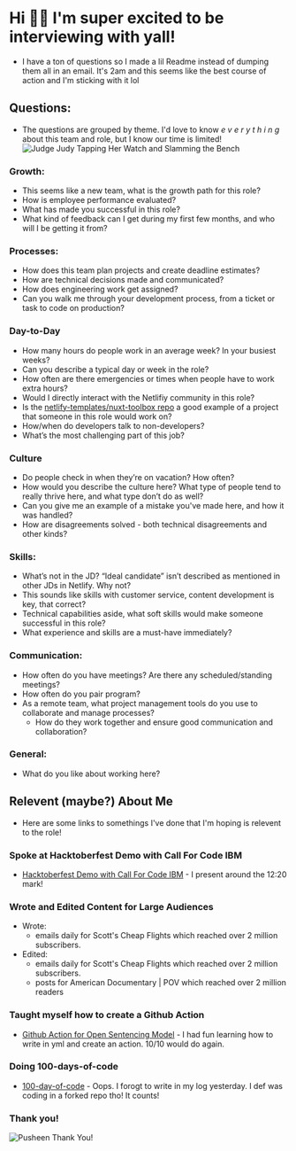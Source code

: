 # Hi 👋🏾 I'm super excited to be interviewing with yall!
- I have a ton of questions so I made a lil Readme instead of dumping them all in an email. It's 2am and this seems like the best course of action and I'm sticking with it lol

## Questions:
- The questions are grouped by theme. I'd love to know _e v e r y t h i n g_ about this team and role, but I know our time is limited!
![Judge Judy Tapping Her Watch and Slamming the Bench](https://media.giphy.com/media/JzOyy8vKMCwvK/giphy.gif)


### Growth:
- This seems like a new team, what is the growth path for this role?
- How is employee performance evaluated?
- What has made you successful in this role?
- What kind of feedback can I get during my first few months, and who will I be getting it from?
### Processes:
- How does this team plan projects and create deadline estimates?
- How are technical decisions made and communicated?
- How does engineering work get assigned?
- Can you walk me through your development process, from a ticket or task to code on production?
### Day-to-Day
- How many hours do people work in an average week? In your busiest weeks?
- Can you describe a typical day or week in the role?
- How often are there emergencies or times when people have to work extra hours?
- Would I directly interact with the Netlifiy community in this role?
- Is the [netlify-templates/nuxt-toolbox repo](https://github.com/netlify-templates/nuxt-toolbox) a good example of a project that someone in this role would work on?
- How/when do developers talk to non-developers?
- What’s the most challenging part of this job?
### Culture
- Do people check in when they’re on vacation? How often?
- How would you describe the culture here? What type of people tend to really thrive here, and what type don’t do as well?
- Can you give me an example of a mistake you've made here, and how it was handled?
- How are disagreements solved - both technical disagreements and other kinds?
### Skills:
- What’s not in the JD? “Ideal candidate” isn’t described as mentioned in other JDs in Netlify. Why not?
- This sounds like skills with customer service, content development is key, that correct?
- Technical capabilities aside, what soft skills would make someone successful in this role?
- What experience and skills are a must-have immediately?
### Communication:
- How often do you have meetings? Are there any scheduled/standing meetings?
- How often do you pair program?
- As a remote team, what project management tools do you use to collaborate and manage processes?
  - How do they work together and ensure good communication and collaboration?
### General:
- What do you like about working here?


## Relevent (maybe?) About Me
- Here are some links to somethings I've done that I'm hoping is relevent to the role!
### Spoke at Hacktoberfest Demo with Call For Code IBM
- [Hacktoberfest Demo with Call For Code IBM](https://www.crowdcast.io/e/hacktoberfest-demo-day/1) - I present around the 12:20 mark!
### Wrote and Edited Content for Large Audiences
- Wrote: 
  -  emails daily for Scott's Cheap Flights which reached over 2 million subscribers.
- Edited:
  -  emails daily for Scott's Cheap Flights which reached over 2 million subscribers.
  -  posts for American Documentary | POV which reached over 2 million readers
### Taught myself how to create a Github Action
- [Github Action for Open Sentencing Model](https://github.com/Call-for-Code-for-Racial-Justice/Open-Sentencing-Model/commit/ce67e8058dbafc31d7143a2c6b1a64e78250dee6) - I had fun learning how to write in yml and create an action. 10/10 would do again.
### Doing 100-days-of-code
- [100-day-of-code](https://github.com/sadiejay/100-days-of-code) - Oops. I forogt to write in my log yesterday. I def was coding in a forked repo tho! It counts!

### Thank you!
![Pusheen Thank You!](https://media.giphy.com/media/IvTIFDvulINIA/giphy.gif)
